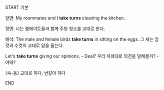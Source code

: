 START
기본

앞면:
My roommates and I **take turns** cleaning the kitchen.  

뒷면:
나는 룸메이트들과 함께 주방 청소를 교대로 한다.

해석:
The male and female birds **take turns** in sitting on the eggs. 
그 새는 암컷과 수컷이 교대로 알을 품는다.

Let's **take turns** giving our opinions. - Deal?
우리 차례대로 의견을 말해볼까? - 어때?

{숙-동} 교대로 하다, 번갈아 하다
<!--ID: 1743590284541-->
END
